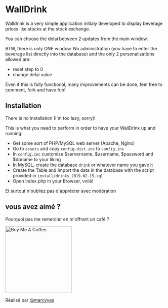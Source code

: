 # WallDrink

Walldrink is a very simple application initialy developed to display beverage prices like stocks at the stock exchange.

You can choose the delai between 2 updates from the main window.

BTW, there is only ONE window. No administration (you have to enter the beverage list directly into the database) and the only 2 personalizations allowed are:

 * reset step to 0
 * change delai value

 
Even if this is fully functional, many improvements can be done, feel free to comment, fork and have fun!

## Installation

There is no installation (I'm too lazy, sorry)! 

This is what you need to perform in order to have your WallDrink up and running:

 * Get some sort of PHP/MySQL web server (Apache, Nginx)
 * Go to `assets` and copy `config-dist.inc` to `config.inc`
 * In `config.inc` customize $servername, $username, $password and $dbname to your liking
 * In MySQL, create the database `drink` or whatever name you gave it
 * Create the Table and Import the data in the database with the script provided in `install/drinks_2019-02-15.sql`
 * Open index.php in your Browser, voilà!

Et surtout n'oubliez pas d'apprécier avec modération

## vous avez aimé ?
Pourquoi pas me remercier en m'offrant un café ?

<a href="https://www.buymeacoffee.com/marcyves" target="_blank"><img src="https://cdn.buymeacoffee.com/buttons/v2/default-blue.png" alt="Buy Me A Coffee" width="210" ></a>

Réalisé par [@marcyves](https://github.com/marcyves)
